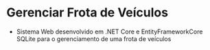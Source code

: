 # Gerenciar Frota de Veículos
* Sistema Web desenvolvido em .NET Core e EntityFrameworkCore SQLite para o gerenciamento de uma frota de veículos

